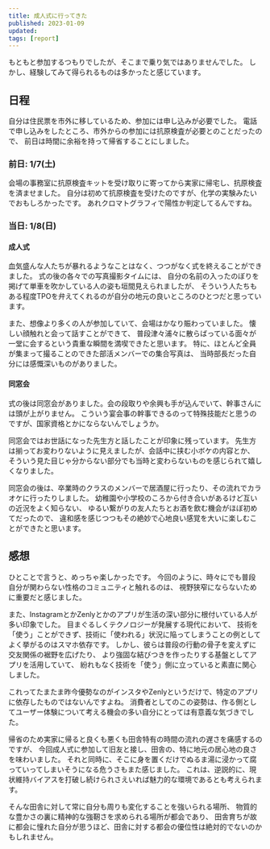 ```yaml
---
title: 成人式に行ってきた
published: 2023-01-09
updated:
tags: [report]
---
```


もともと参加するつもりでしたが、そこまで乗り気ではありませんでした。
しかし、経験してみて得られるものは多かったと感じています。

## 日程

自分は住民票を市外に移しているため、参加には申し込みが必要でした。
電話で申し込みをしたところ、市外からの参加には抗原検査が必要とのことだったので、
前日は時間に余裕を持って帰省することにしました。

### 前日: 1/7(土)

会場の事務室に抗原検査キットを受け取りに寄ってから実家に帰宅し、抗原検査を済ませました。
自分は初めて抗原検査を受けたのですが、化学の実験みたいでおもしろかったです。
あれクロマトグラフィで陽性か判定してるんですね。

### 当日: 1/8(日)

#### 成人式

血気盛んな人たちが暴れるようなことはなく、つつがなく式を終えることができました。
式の後の各々での写真撮影タイムには、
自分の名前の入ったのぼりを掲げて単車を吹かしている人の姿も垣間見えられましたが、
そういう人たちもある程度TPOを弁えてくれるのが自分の地元の良いところのひとつだと思っています。

また、想像より多くの人が参加していて、会場はかなり賑わっていました。
懐しい顔触れと会って話すことができて、
普段津々浦々に散らばっている面々が一堂に会するという貴重な瞬間を満喫できたと思います。
特に、ほとんど全員が集まって撮ることのできた部活メンバーでの集合写真は、
当時部長だった自分には感慨深いものがありました。

#### 同窓会

式の後は同窓会がありました。会の段取りや余興も手が込んでいて、幹事さんには頭が上がりません。
こういう宴会事の幹事できるのって特殊技能だと思うのですが、国家資格とかにならないんでしょうか。

同窓会ではお世話になった先生方と話したことが印象に残っています。
先生方は揃ってお変わりないように見えましたが、会話中に挟む小ボケの内容とか、
そういう見た目じゃ分からない部分でも当時と変わらないものを感じられて嬉しくなりました。

同窓会の後は、卒業時のクラスのメンバーで居酒屋に行ったり、その流れでカラオケに行ったりしました。
幼稚園や小学校のころから付き合いがあるけど互いの近況をよく知らない、
ゆるい繋がりの友人たちとお酒を飲む機会がほぼ初めてだったので、
違和感を感じつつもその絶妙で心地良い感覚を大いに楽しむことができたと思います。

## 感想

<!-- textlint-disable preset-ja-technical-writing/no-doubled-joshi -->

ひとことで言うと、めっちゃ楽しかったです。
今回のように、時々にでも普段自分が関わらない性格のコミュニティと触れるのは、
視野狭窄にならないために重要だと感じました。

<!-- textlint-enable preset-ja-technical-writing/no-doubled-joshi -->

また、InstagramとかZenlyとかのアプリが生活の深い部分に根付いている人が多い印象でした。
目まぐるしくテクノロジーが発展する現代において、
技術を「使う」ことができず、技術に「使われる」状況に陥ってしまうことの例としてよく挙がるのはスマホ依存です。
しかし、彼らは普段の行動の骨子を変えずに交友関係の裾野を広げたり、
より強固な結びつきを作ったりする基盤としてアプリを活用していて、
紛れもなく技術を「使う」側に立っていると素直に関心しました。

これってたまたま昨今優勢なのがインスタやZenlyというだけで、特定のアプリに依存したものではないんですよね。
消費者としてのこの姿勢は、作る側としてユーザー体験について考える機会の多い自分にとっては有意義な気づきでした。

<!-- textlint-disable ja-technical-writing/no-doubled-joshi -->

帰省のため実家に帰ると良くも悪くも田舎特有の時間の流れの遅さを痛感するのですが、
今回成人式に参加して旧友と接し、田舎の、特に地元の居心地の良さを味わいました。
それと同時に、そこに身を置くだけでぬるま湯に浸かって腐っていってしまいそうになる危うさもまた感じました。
これは、逆説的に、現状維持バイアスを打破し続けられさえいれば魅力的な環境であるとも考えられます。

<!-- textlint-enable ja-technical-writing/no-doubled-joshi -->

<!-- textlint-disable ja-technical-writing/no-doubled-joshi -->

そんな田舎に対して常に自分も周りも変化することを強いられる場所、
物質的な豊かさの裏に精神的な強靭さを求められる場所が都会であり、
田舎育ちが故に都会に憧れた自分が思うほど、田舎に対する都会の優位性は絶対的でないのかもしれません。

<!-- textlint-enable ja-technical-writing/no-doubled-joshi -->
